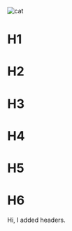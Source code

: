 ![cat](https://github.com/KashaColeman4/skills-communicate-using-markdown/assets/134624418/8277a41d-e21b-454d-93b0-59ffcff9cd9f)
# H1
# H2
# H3
# H4
# H5
# H6
Hi, I added headers.
